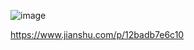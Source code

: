 ![image](https://github.com/user-attachments/assets/c6713c30-d780-4cc6-92f1-aad00c502aa2)

https://www.jianshu.com/p/12badb7e6c10
